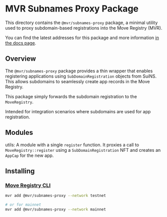 # MVR Subnames Proxy Package

This directory contains the `@mvr/subnames-proxy` package, a minimal utility used to proxy subdomain-based registrations into the Move Registry (MVR).

You can find the latest addresses for this package and more information [in the docs page](https://docs.suins.io/move-registry).

## Overview

The `@mvr/subnames-proxy` package provides a thin wrapper that enables registering applications using `SubDomainRegistration` objects from SuiNS. This allows subdomains to seamlessly create app records in the Move Registry.

This package simply forwards the subdomain registration to the `MoveRegistry`.

Intended for integration scenarios where subdomains are used for app registration.

## Modules

utils: A module with a single `register` function. It proxies a call to `MoveRegistry::register` using a `SubDomainRegistration` NFT and creates an `AppCap` for the new app.

## Installing

### [Move Registry CLI](https://docs.mvr.app/move-registry)

```bash
mvr add @mvr/subnames-proxy --network testnet

# or for mainnet
mvr add @mvr/subnames-proxy --network mainnet
```

